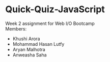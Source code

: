 # Quick-Quiz-JavaScript
Week 2 assignment for Web I/O Bootcamp  
Members:
- Khushi Arora 
- Mohammad Hasan Lutfy 
- Aryan Malhotra 
- Anweasha Saha  
